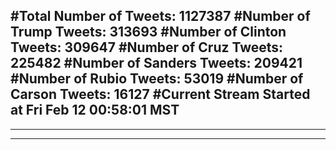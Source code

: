 #Total Number of Tweets: 1127387 
#Number of Trump Tweets: 313693
#Number of Clinton Tweets: 309647
#Number of Cruz Tweets: 225482
#Number of Sanders Tweets: 209421
#Number of Rubio Tweets: 53019
#Number of Carson Tweets: 16127
#Current Stream Started at Fri Feb 12 00:58:01 MST
---
---
---
